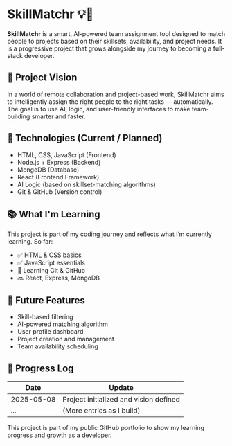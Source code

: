 # SkillMatchr 💡🤖

**SkillMatchr** is a smart, AI-powered team assignment tool designed to match people to projects based on their skillsets, availability, and project needs. It is a progressive project that grows alongside my journey to becoming a full-stack developer.

## 🚀 Project Vision

In a world of remote collaboration and project-based work, SkillMatchr aims to intelligently assign the right people to the right tasks — automatically. The goal is to use AI, logic, and user-friendly interfaces to make team-building smarter and faster.

## 🔧 Technologies (Current / Planned)

- HTML, CSS, JavaScript (Frontend)
- Node.js + Express (Backend)
- MongoDB (Database)
- React (Frontend Framework)
- AI Logic (based on skillset-matching algorithms)
- Git & GitHub (Version control)

## 📚 What I'm Learning

This project is part of my coding journey and reflects what I’m currently learning. So far:
- ✅ HTML & CSS basics
- ✅ JavaScript essentials
- 🔄 Learning Git & GitHub
- 🔜 React, Express, MongoDB

## 🧠 Future Features

- Skill-based filtering
- AI-powered matching algorithm
- User profile dashboard
- Project creation and management
- Team availability scheduling

## 📅 Progress Log

| Date       | Update                                      |
|------------|---------------------------------------------|
| 2025-05-08 | Project initialized and vision defined      |
| ...        | (More entries as I build)                   |


This project is part of my public GitHub portfolio to show my learning progress and growth as a developer.

